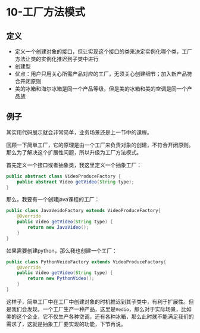 # 10-工厂方法模式

## 定义

- 定义一个创建对象的接口，但让实现这个接口的类来决定实例化哪个类，工厂方法让类的实例化推迟到子类中进行
- 创建型
- 优点：用户只用关心所需产品对应的工厂，无须关心创建细节；加入新产品符合开闭原则
- 美的冰箱和海尔冰箱是同一个产品等级，但是美的冰箱和美的空调是同一个产品族


## 例子


其实用代码展示就会非常简单，业务场景还是上一节中的课程。

回顾一下简单工厂，它的原理是由一个工厂来负责对象的创建，不符合开闭原则。那么为了解决这个扩展性问题，所以升级为工厂方法模式。

首先定义一个接口或者抽象类，我这里定义一个抽象工厂：


```java
public abstract class VideoProduceFactory {
    public abstract Video getVideo(String type);
}
```

那么，我要有一个创建java课程的工厂：


```java
public class JavaVeidoFactory extends VideoProduceFactory{
    @Override
    public Video getVideo(String type) {
        return new JavaVideo();
    }
}
```

如果需要创建python，那么我也创建一个工厂：


```java
public class PythonVeidoFactory extends VideoProduceFactory{
    @Override
    public Video getVideo(String type) {
        return new PythonVideo();
    }
}
```
这样子，简单工厂中在工厂中创建对象的时机推迟到其子类中，有利于扩展性。但是我们会发现，一个工厂生产一种产品，这里是`Vedio`，那么对于实际场景，比如美的这个企业，它不仅生产各种空调，还有各种冰箱，那么此时就不能满足我们的需求了，这就是抽象工厂要实现的功能，下节再说。

